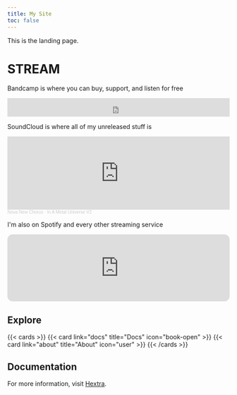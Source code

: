 ```yaml
---
title: My Site
toc: false
---
```


This is the landing page.

# STREAM
Bandcamp is where you can buy, support, and listen for free
<iframe style="border: 0; width: 100%; height: 42px;" src="https://bandcamp.com/EmbeddedPlayer/track=1932299291/size=small/bgcol=333333/linkcol=2ebd35/transparent=true/" seamless><a href="https://novanewchorus.bandcamp.com/track/old-hippies">Old Hippies by Nova New Chorus</a></iframe>

SoundCloud is where all of my unreleased stuff is
<iframe width="100%" height="166" scrolling="no" frameborder="no" allow="autoplay" src="https://w.soundcloud.com/player/?url=https%3A//api.soundcloud.com/tracks/1848944718&color=%23ff5500&auto_play=false&hide_related=false&show_comments=true&show_user=true&show_reposts=false&show_teaser=true"></iframe><div style="font-size: 10px; color: #cccccc;line-break: anywhere;word-break: normal;overflow: hidden;white-space: nowrap;text-overflow: ellipsis; font-family: Interstate,Lucida Grande,Lucida Sans Unicode,Lucida Sans,Garuda,Verdana,Tahoma,sans-serif;font-weight: 100;"><a href="https://soundcloud.com/nova-new-chorus" title="Nova New Chorus" target="_blank" style="color: #cccccc; text-decoration: none;">Nova New Chorus</a> · <a href="https://soundcloud.com/nova-new-chorus/in-a-metal-universe-v2" title="In A Metal Universe V2" target="_blank" style="color: #cccccc; text-decoration: none;">In A Metal Universe V2</a></div>

I'm also on Spotify and every other streaming service
<iframe style="border-radius:12px" src="https://open.spotify.com/embed/album/2lTi18XCwzqCHZ9MQ9TXda?utm_source=generator&theme=0" width="100%" height="152" frameBorder="0" allowfullscreen="" allow="autoplay; clipboard-write; encrypted-media; fullscreen; picture-in-picture" loading="lazy"></iframe>

## Explore

{{< cards >}}
  {{< card link="docs" title="Docs" icon="book-open" >}}
  {{< card link="about" title="About" icon="user" >}}
{{< /cards >}}

## Documentation

For more information, visit [Hextra](https://imfing.github.io/hextra).
